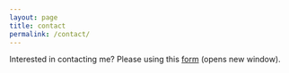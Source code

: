 ```yaml
---
layout: page
title: contact
permalink: /contact/
---
```


Interested in contacting me? Please using this <a href="../cme/index.html" target="_blank">form</a> (opens new window).

